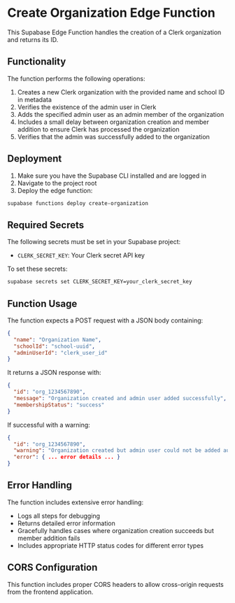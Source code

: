 
# Create Organization Edge Function

This Supabase Edge Function handles the creation of a Clerk organization and returns its ID.

## Functionality

The function performs the following operations:
1. Creates a new Clerk organization with the provided name and school ID in metadata
2. Verifies the existence of the admin user in Clerk
3. Adds the specified admin user as an admin member of the organization
4. Includes a small delay between organization creation and member addition to ensure Clerk has processed the organization
5. Verifies that the admin was successfully added to the organization

## Deployment

1. Make sure you have the Supabase CLI installed and are logged in
2. Navigate to the project root
3. Deploy the edge function:

```bash
supabase functions deploy create-organization
```

## Required Secrets

The following secrets must be set in your Supabase project:

- `CLERK_SECRET_KEY`: Your Clerk secret API key

To set these secrets:

```bash
supabase secrets set CLERK_SECRET_KEY=your_clerk_secret_key
```

## Function Usage

The function expects a POST request with a JSON body containing:

```json
{
  "name": "Organization Name",
  "schoolId": "school-uuid",
  "adminUserId": "clerk_user_id"
}
```

It returns a JSON response with:

```json
{
  "id": "org_1234567890",
  "message": "Organization created and admin user added successfully",
  "membershipStatus": "success"
}
```

If successful with a warning:

```json
{
  "id": "org_1234567890",
  "warning": "Organization created but admin user could not be added automatically. Will retry on next login.",
  "error": { ... error details ... }
}
```

## Error Handling

The function includes extensive error handling:
- Logs all steps for debugging
- Returns detailed error information
- Gracefully handles cases where organization creation succeeds but member addition fails
- Includes appropriate HTTP status codes for different error types

## CORS Configuration

This function includes proper CORS headers to allow cross-origin requests from the frontend application.
